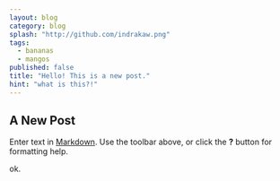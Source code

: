 ```yaml
---
layout: blog
category: blog
splash: "http://github.com/indrakaw.png"
tags: 
  - bananas
  - mangos
published: false
title: "Hello! This is a new post."
hint: "what is this?!"
---
```

## A New Post

Enter text in [Markdown](http://daringfireball.net/projects/markdown/). Use the toolbar above, or click the **?** button for formatting help.

ok.